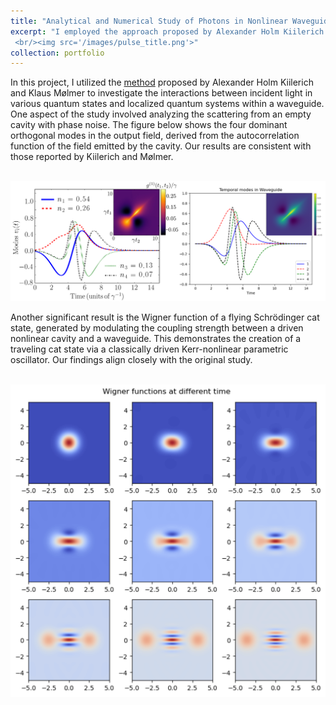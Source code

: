 ```yaml
---
title: "Analytical and Numerical Study of Photons in Nonlinear Waveguide"
excerpt: "I employed the approach proposed by Alexander Holm Kiilerich and Klaus Mølmer to study the interactions between incident light in various quantum states and localized quantum systems within a waveguide. By reproducing their work on pulse shaping of a cavity with phase noise and generating a flying cat state, I contributed to advancing techniques in quantum control of emitter. This work was presented to an experimental group for further application.
 <br/><img src='/images/pulse_title.png'>"
collection: portfolio
---
```

In this project, I utilized the [method](https://journals.aps.org/prl/abstract/10.1103/PhysRevLett.123.123604) proposed by Alexander Holm Kiilerich and Klaus Mølmer to investigate the interactions between incident light in various quantum states and localized quantum systems within a waveguide. One aspect of the study involved analyzing the scattering from an empty cavity with phase noise. The figure below shows the four dominant orthogonal modes in the output field, derived from the autocorrelation function of the field emitted by the cavity. Our results are consistent with those reported by Kiilerich and Mølmer.

<br/><img src='/images/Temporal_mode.png'>

Another significant result is the Wigner function of a flying Schrödinger cat state, generated by modulating the coupling strength between a driven nonlinear cavity and a waveguide. This demonstrates the creation of a traveling cat state via a classically driven Kerr-nonlinear parametric oscillator. Our findings align closely with the original study.

<br/><img src='/images/cat_state.png'>
